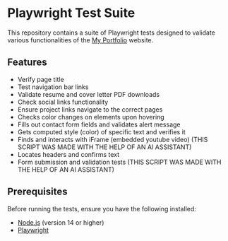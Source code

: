 # Playwright Test Suite

This repository contains a suite of Playwright tests designed to validate various functionalities of the [My Portfolio](https://mrjohn5on.github.io/) website.
## Features

- Verify page title
- Test navigation bar links
- Validate resume and cover letter PDF downloads
- Check social links functionality
- Ensure project links navigate to the correct pages
- Checks color changes on elements upon hovering
- Fills out contact form fields and validates alert message
- Gets computed style (color) of specific text and verifies it
- Finds and interacts with iFrame (embedded youtube video) (THIS SCRIPT WAS MADE WITH THE HELP OF AN AI ASSISTANT)
- Locates headers and confirms text 
- Form submission and validation tests (THIS SCRIPT WAS MADE WITH THE HELP OF AN AI ASSISTANT)

## Prerequisites

Before running the tests, ensure you have the following installed:

- [Node.js](https://nodejs.org/) (version 14 or higher)
- [Playwright](https://playwright.dev/docs/intro)
